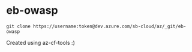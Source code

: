 # eb-owasp

````
git clone https://username:token@dev.azure.com/sb-cloud/az/_git/eb-owasp
````

Created using az-cf-tools :)
